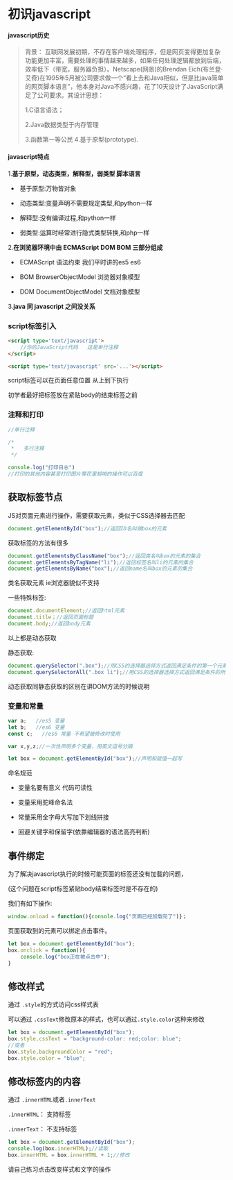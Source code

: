 # 初识javascript

#### javascript历史

> 背景： 互联网发展初期，不存在客户端处理程序，但是网页变得更加复杂功能更加丰富，需要处理的事情越来越多，如果任何处理逻辑都放到后端，效率低下（带宽，服务器负担）。Netscape(网景)的Brendan Eich(布兰登·艾奇)在1995年5月被公司要求做一个“看上去和Java相似，但是比java简单的网页脚本语言”，他本身对Java不感兴趣，花了10天设计了JavaScript满足了公司要求。其设计思想：
>
> 1.C语言语法；
>
> 2.Java数据类型于内存管理 
>
> 3.函数第一等公民 4.基于原型(prototype).



#### javascript特点

1.**基于原型，动态类型，解释型，弱类型 脚本语言** 

- ​    基于原型:万物皆对象

- ​    动态类型:变量声明不需要规定类型,和python一样

- ​    解释型:没有编译过程,和python一样
- ​    弱类型:运算时经常进行隐式类型转换,和php一样

2.**在浏览器环境中由 ECMAScript  DOM  BOM 三部分组成**

- ​    ECMAScript 语法约束 我们平时讲的es5 es6

- ​    BOM	BrowserObjectModel 浏览器对象模型

- ​    DOM	DocumentObjectModel 文档对象模型

3.**java 同 javascript 之间没关系**



### script标签引入

```html
<script type='text/javascript'>
    //你的JavaScript代码   这是单行注释
</script>
```

```html
<script type='text/javascript' src='...'></script>
```

script标签可以在页面任意位置  从上到下执行

初学者最好把标签放在紧贴body的结束标签之前

### 注释和打印

```js
//单行注释

/*
 *   多行注释
 */

console.log("打印日志")
//打印的其他内容甚至打印图片等花里胡哨的操作可以百度
```



## 获取标签节点

JS对页面元素进行操作，需要获取元素，类似于CSS选择器去匹配

```js
document.getElementById("box");//返回ID名叫做box的元素
```

获取标签的方法有很多

```js
document.getElementsByClassName("box");//返回类名叫box的元素的集合
document.getElementsByTagName("li");//返回标签名叫li的元素的集合
document.getElementsByName("box");//返回name名叫box的元素的集合
```

类名获取元素 ie浏览器貌似不支持

一些特殊标签:

```js
document.documentElement;//返回html元素
document.title；//返回页面标题
document.body;//返回body元素
```

以上都是动态获取

静态获取:

```js
document.querySelector(".box");//用CSS的选择器选择方式返回满足条件的第一个元素
document.querySelectorAll(".box li");//用CSS的选择器选择方式返回满足条件的所有的元素集合
```

动态获取同静态获取的区别在讲DOM方法的时候说明



### 变量和常量

```js
var a;   //es5 变量
let b;   //es6 变量
const c;   //es6 常量 不希望被修改时使用

var x,y,z;//一次性声明多个变量，用英文逗号分隔

let box = document.getElementById("box");//声明和赋值一起写
```

命名规范

- 变量名要有意义 代码可读性

- 变量采用驼峰命名法

- 常量采用全字母大写加下划线拼接

- 回避关键字和保留字(依靠编辑器的语法高亮判断)



## 事件绑定

为了解决javascript执行的时候可能页面的标签还没有加载的问题，

(这个问题在script标签紧贴body结束标签时是不存在的)

我们有如下操作:

```js
window.onload = function(){console.log("页面已经加载完了")}；
```

页面获取到的元素可以绑定点击事件。

```js
let box = document.getElementById("box");
box.onclick = function(){
    console.log("box正在被点击中");
}
```

## 修改样式

通过 `.style`的方式访问css样式表

可以通过 `.cssText`修改原本的样式，也可以通过`.style.color`这种来修改

```js
let box = document.getElementById("box");
box.style.cssText = "background-color: red;color: blue";
//或者
box.style.backgroundColor = "red";
box.style.color = "blue";
```

## 修改标签内的内容

通过 `.innerHTML`或者`.innerText`

 `.innerHTML`： 支持标签

 `.innerText`： 不支持标签

```js
let box = document.getElementById("box");
console.log(box.innerHTML);//读取
box.innerHTML = box.innerHTML + 1;//修改
```



请自己练习点击改变样式和文字的操作

